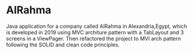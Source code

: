 # AlRahma
Java application for a company called AlRahma in Alexandria,Egypt, which is developed in 2019 using MVC architure pattern with a TabLayout and 3 screens in a ViewPager.
Then refactored the project to MVI arch pattern following the SOLID and clean code principles.
